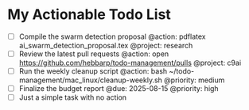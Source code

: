 # My Actionable Todo List

- [ ] Compile the swarm detection proposal @action: pdflatex ai_swarm_detection_proposal.tex @project: research
- [ ] Review the latest pull requests @action: open https://github.com/hebbarp/todo-management/pulls @project: c9ai
- [ ] Run the weekly cleanup script @action: bash ~/todo-management/mac_linux/cleanup-weekly.sh @priority: medium
- [ ] Finalize the budget report @due: 2025-08-15 @priority: high
- [ ] Just a simple task with no action